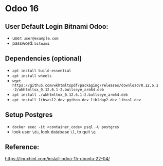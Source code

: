 # Odoo 16

## User Default Login Bitnami Odoo:
- user: `user@example.com`
- password: `bitnami`

## Dependencies (optional)
- `apt install build-essential`
- `apt install wheels`
- `wget https://github.com/wkhtmltopdf/packaging/releases/download/0.12.6.1-2/wkhtmltox_0.12.6.1-2.bullseye_arm64.deb`
- `apt install ./wkhtmltox_0.12.6.1-2.bullseye_arm64.deb`
- `apt install libsasl2-dev python-dev libldap2-dev libssl-dev`

## Setup Postgres
- `docker exec -it <container_code> psql -U postgres`
- look user `\du`, look database `\l`, to quit `\q`



## Reference:
https://linuxhint.com/install-odoo-15-ubuntu-22-04/
